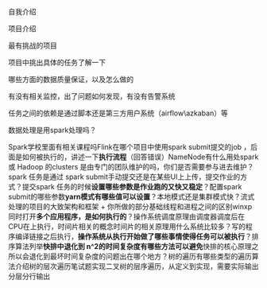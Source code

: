 自我介绍

项目介绍

最有挑战的项目

项目中挑出具体的任务了解一下

哪些方面的数据质量保证，以及怎么做的

有没有相关监控，出了问题如何发现，有没有告警系统

任务之间的依赖是通过脚本还是第三方用户系统（airflow\azkaban）等

数据处理是用spark处理吗？



Spark学校里面有相关课程吗Flink在哪个项目中使用spark submit提交的job ，后面是如何被执行的，讲述一下**执行流程**（回答错误）NameNode有什么用处spark 或 Hadoop 的clusters 是由专门的团队维护的吗，你们是否需要参与进去维护？spark 任务是通过 spark submit手动提交还是在某些UI上上传，提交作业的方式？提交spark 任务的时候**设置哪些参数是作业跑的又快又稳定**？配置spark submit的哪些参数**yarn模式有哪些值可以设置**？本地模式还是集群模式快？流式处理的项目的大致架构和框架 + 你所做的部分基础线程和进程之间的区别winxp同时打开**多个应用程序，是如何执行的**？操作系统调度原理由调度器调度后在CPU在上执行，时间片相关的概念时间片的相关原理用什么系统比较多？写的程序编译链接之后执行，**操作系统从执行开始做了哪些事情使得任务可以被执行**？排序算法列举**快排中退化到 n^2的时间复杂度有哪些方法可以避免**快排的核心原理之所以会退化到最坏时间复杂度的问题出在哪个地方？树的遍历有哪些类型的遍历算法介绍树的层次遍历笔试题实现二叉树的层序遍历，从定义到实现，需要实际输出分层分行输出
